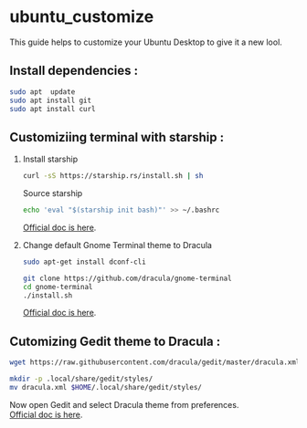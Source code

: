 # ubuntu_customize
This guide helps to customize your Ubuntu Desktop to give it a new lool. 

## Install dependencies :   

```bash
sudo apt  update
sudo apt install git
sudo apt install curl
```

## Customiziing terminal with starship : 

1. Install starship

   ```bash
   curl -sS https://starship.rs/install.sh | sh
   ```
   Source starship

   ```bash
   echo 'eval "$(starship init bash)"' >> ~/.bashrc
   ```
   [Official doc is here](https://starship.rs/).

2. Change default Gnome Terminal theme to Dracula

   ```bash
   sudo apt-get install dconf-cli
   ```

   ```bash
   git clone https://github.com/dracula/gnome-terminal
   cd gnome-terminal
   ./install.sh
   ```
   [Official doc is here](https://draculatheme.com/gnome-terminal).

## Cutomizing Gedit theme to Dracula : 

  ```bash
  wget https://raw.githubusercontent.com/dracula/gedit/master/dracula.xml
  ```
  ```bash
  mkdir -p .local/share/gedit/styles/
  mv dracula.xml $HOME/.local/share/gedit/styles/
  ```
  Now open Gedit and select Dracula theme from preferences.     
  [Official doc is here](https://draculatheme.com/gedit).

